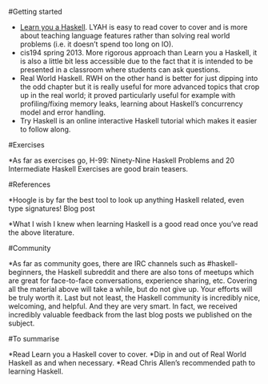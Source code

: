 #Getting started

 * [Learn you a Haskell](http://learnyouahaskell.com/). LYAH is easy to read cover to cover and is more about teaching language features rather than solving real world problems (i.e. it doesn’t spend too long on IO).
 * cis194 spring 2013. More rigorous approach than Learn you a Haskell, it is also a little bit less accessible due to the fact that it is intended to be presented in a classroom where students can ask questions.
 * Real World Haskell. RWH on the other hand is better for just dipping into the odd chapter but it is really useful for more advanced topics that crop up in the real world; it proved particularly useful for example with profiling/fixing memory leaks, learning about Haskell’s concurrency model and error handling.
 * Try Haskell is an online interactive Haskell tutorial which makes it easier to follow along.

#Exercises

*As far as exercises go, H-99: Ninety-Nine Haskell Problems and 20 Intermediate Haskell Exercises are good brain teasers.

#References

*Hoogle is by far the best tool to look up anything Haskell related, even type signatures!
Blog post

*What I wish I knew when learning Haskell is a good read once you’ve read the above literature.

#Community

*As far as community goes, there are IRC channels such as #haskell-beginners, the Haskell subreddit and there are also tons of meetups which are great for face-to-face conversations, experience sharing, etc.
Covering all the material above will take a while, but do not give up. Your efforts will be truly worth it. Last but not least, the Haskell community is incredibly nice, welcoming, and helpful. And they are very smart. In fact, we received incredibly valuable feedback from the last blog posts we published on the subject.

#To summarise

*Read Learn you a Haskell cover to cover.
*Dip in and out of Real World Haskell as and when necessary.
*Read Chris Allen’s recommended path to learning Haskell.